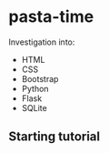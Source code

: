 # pasta-time
Investigation into:
- HTML
- CSS
- Bootstrap
- Python
- Flask
- SQLite

## Starting tutorial
